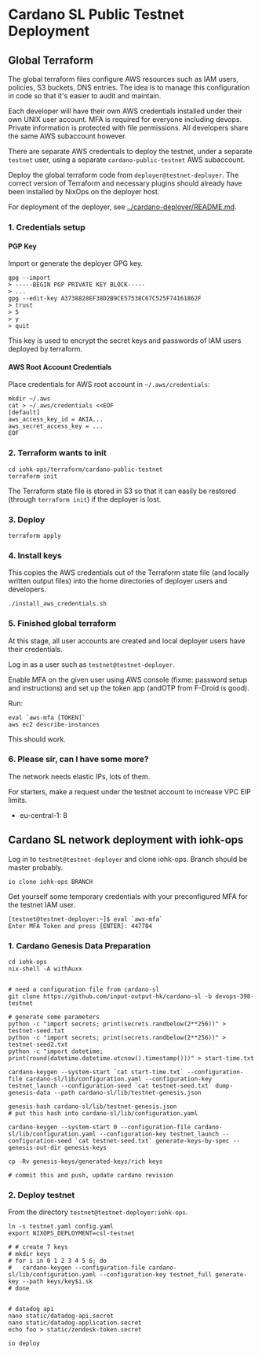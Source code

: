 # Cardano SL Public Testnet Deployment

## Global Terraform

The global terraform files configure AWS resources such as IAM users,
policies, S3 buckets, DNS entries. The idea is to manage this
configuration in code so that it's easier to audit and maintain.

Each developer will have their own AWS credentials installed under
their own UNIX user account. MFA is required for everyone including
devops. Private information is protected with file permissions. All
developers share the same AWS subaccount however.

There are separate AWS credentials to deploy the testnet, under a
separate `testnet` user, using a separate `cardano-public-testnet` AWS
subaccount.

Deploy the global terraform code from `deployer@testnet-deployer`. The
correct version of Terraform and necessary plugins should already have
been installed by NixOps on the deployer host.

For deployment of the deployer, see
[../cardano-deployer/README.md](../cardano-deployer/README.md).

### 1. Credentials setup

#### PGP Key

Import or generate the deployer GPG key.

    gpg --import
    > -----BEGIN PGP PRIVATE KEY BLOCK-----
    > ...
    gpg --edit-key A3738828EF38D2B9CE57538C67C525F74161862F
    > trust
    > 5
    > y
    > quit

This key is used to encrypt the secret keys and passwords of IAM users
deployed by terraform.

#### AWS Root Account Credentials

Place credentials for AWS root account in `~/.aws/credentials`:

    mkdir ~/.aws
    cat > ~/.aws/credentials <<EOF
    [default]
    aws_access_key_id = AKIA...
    aws_secret_access_key = ...
    EOF

### 2. Terraform wants to init

    cd iohk-ops/terraform/cardano-public-testnet
    terraform init

The Terraform state file is stored in S3 so that it can easily be
restored (through `terraform init`) if the deployer is lost.

### 3. Deploy

    terraform apply

### 4. Install keys

This copies the AWS credentials out of the Terraform state file (and
locally written output files) into the home directories of deployer
users and developers.

    ./install_aws_credentials.sh

### 5. Finished global terraform

At this stage, all user accounts are created and local deployer users
have their credentials.

Log in as a user such as `testnet@testnet-deployer`.

Enable MFA on the given user using AWS console (fixme: password setup
and instructions) and set up the token app (andOTP from F-Droid is
good).

Run:

    eval `aws-mfa [TOKEN]`
    aws ec2 describe-instances

This should work.

### 6. Please sir, can I have some more?

The network needs elastic IPs, lots of them.

For starters, make a request under the testnet account to increase VPC
EIP limits.

 * eu-central-1: 8



## Cardano SL network deployment with iohk-ops

Log in to `testnet@testnet-deployer` and clone iohk-ops. Branch should
be master probably.

    io clone iohk-ops BRANCH

Get yourself some temporary credentials with your preconfigured MFA
for the testnet IAM user.

    [testnet@testnet-deployer:~]$ eval `aws-mfa`
    Enter MFA Token and press [ENTER]: 447784


### 1. Cardano Genesis Data Preparation

    cd iohk-ops
    nix-shell -A withAuxx


    # need a configuration file from cardano-sl
    git clone https://github.com/input-output-hk/cardano-sl -b devops-398-testnet

    # generate some parameters
    python -c "import secrets; print(secrets.randbelow(2**256))" > testnet-seed.txt
    python -c "import secrets; print(secrets.randbelow(2**256))" > testnet-seed2.txt
    python -c "import datetime; print(round(datetime.datetime.utcnow().timestamp()))" > start-time.txt

    cardano-keygen --system-start `cat start-time.txt` --configuration-file cardano-sl/lib/configuration.yaml --configuration-key testnet_launch --configuration-seed `cat testnet-seed.txt` dump-genesis-data --path cardano-sl/lib/testnet-genesis.json

    genesis-hash cardano-sl/lib/testnet-genesis.json
    # put this hash into cardano-sl/lib/configuration.yaml

    cardano-keygen --system-start 0 --configuration-file cardano-sl/lib/configuration.yaml --configuration-key testnet_launch --configuration-seed `cat testnet-seed.txt` generate-keys-by-spec --genesis-out-dir genesis-keys

    cp -Rv genesis-keys/generated-keys/rich keys

    # commit this and push, update cardano revision


### 2. Deploy testnet

From the directory `testnet@testnet-deployer:iohk-ops`.

    ln -s testnet.yaml config.yaml
    export NIXOPS_DEPLOYMENT=csl-testnet

    # # create 7 keys
    # mkdir keys
    # for i in 0 1 2 3 4 5 6; do
    #   cardano-keygen --configuration-file cardano-sl/lib/configuration.yaml --configuration-key testnet_full generate-key --path keys/key$i.sk
    # done


    # datadog api
    nano static/datadog-api.secret
    nano static/datadog-application.secret
    echo foo > static/zendesk-token.secret

    io deploy
